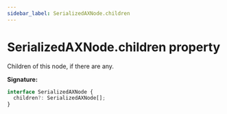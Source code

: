 ```yaml
---
sidebar_label: SerializedAXNode.children
---
```


# SerializedAXNode.children property

Children of this node, if there are any.

**Signature:**

```typescript
interface SerializedAXNode {
  children?: SerializedAXNode[];
}
```
